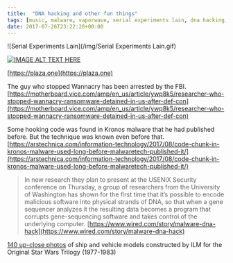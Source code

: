 ```yaml
---
title:  "DNA hacking and other fun things"
tags: [music, malware, vaporwave, serial experiments lain, dna hacking, star wars]
date: 2017-07-26T23:22:20+00:00
---
```


![Serial Experiments Lain](/img/Serial Experiments Lain.gif)

[![IMAGE ALT TEXT HERE](https://img.youtube.com/vi/Ki-fATpXa00/0.jpg)](https://www.youtube.com/watch?v=Ki-fATpXa00)

[https://plaza.one](https://plaza.one)

The guy who stopped Wannacry has been arrested by the FBI.
[https://motherboard.vice.com/amp/en_us/article/ywp8k5/researcher-who-stopped-wannacry-ransomware-detained-in-us-after-def-con](https://motherboard.vice.com/amp/en_us/article/ywp8k5/researcher-who-stopped-wannacry-ransomware-detained-in-us-after-def-con)

Some hooking code was found in Kronos malware that he had published before. But the technique was known even before that.
[https://arstechnica.com/information-technology/2017/08/code-chunk-in-kronos-malware-used-long-before-malwaretech-published-it/](https://arstechnica.com/information-technology/2017/08/code-chunk-in-kronos-malware-used-long-before-malwaretech-published-it/)

> In new research they plan to present at the USENIX Security conference on Thursday, a group of researchers from the University of Washington has shown for the first time that it’s possible to encode malicious software into physical strands of DNA, so that when a gene sequencer analyzes it the resulting data becomes a program that corrupts gene-sequencing software and takes control of the underlying computer.
[https://www.wired.com/story/malware-dna-hack](https://www.wired.com/story/malware-dna-hack)


[140 up-close photos](https://imgur.com/a/Zt9Y4) of ship and vehicle models constructed by ILM for the Original Star Wars Trilogy (1977-1983)